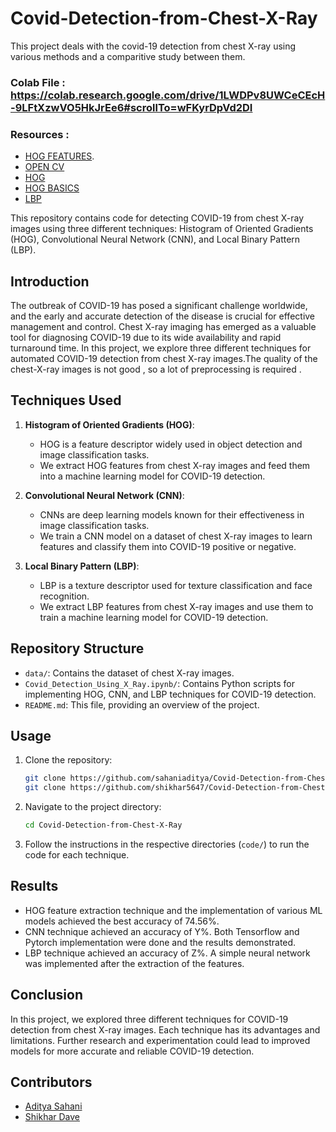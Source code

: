 # Covid-Detection-from-Chest-X-Ray

This project deals with the covid-19 detection from chest X-ray using various methods and a comparitive study between them.

### Colab File : https://colab.research.google.com/drive/1LWDPv8UWCeCEcH-9LFtXzwVO5HkJrEe6#scrollTo=wFKyrDpVd2DI
### Resources : 
- [HOG FEATURES](https://www.analyticsvidhya.com/blog/2019/09/feature-engineering-images-introduction-hog-feature-descriptor/#:~:text=HOG%2C%20or%20Histogram%20of%20Oriented,vision%20tasks%20for%20object%20detection).
- [OPEN CV](https://docs.opencv.org/3.4/d4/d1b/tutorial_histogram_equalization.html)
- [HOG](https://medium.com/@girishajmera/hog-histogram-of-oriented-gradients-an-amazing-feature-extraction-engine-for-medical-images-5a2203b47ccd#:~:text=HOG%20is%20a%20feature%20descriptor,local%20contrast%20in%20overlapping%20blocks.)
- [HOG BASICS](https://medium.com/analytics-vidhya/a-gentle-introduction-into-the-histogram-of-oriented-gradients-fdee9ed8f2aa)
- [LBP](https://towardsdatascience.com/the-power-of-local-binary-patterns-3134178af1c7)


This repository contains code for detecting COVID-19 from chest X-ray images using three different techniques: Histogram of Oriented Gradients (HOG), Convolutional Neural Network (CNN), and Local Binary Pattern (LBP).

## Introduction

The outbreak of COVID-19 has posed a significant challenge worldwide, and the early and accurate detection of the disease is crucial for effective management and control. Chest X-ray imaging has emerged as a valuable tool for diagnosing COVID-19 due to its wide availability and rapid turnaround time. In this project, we explore three different techniques for automated COVID-19 detection from chest X-ray images.The quality of the chest-X-ray images is not good , so a lot of preprocessing is required .

## Techniques Used

1. **Histogram of Oriented Gradients (HOG)**:
    - HOG is a feature descriptor widely used in object detection and image classification tasks.
    - We extract HOG features from chest X-ray images and feed them into a machine learning model for COVID-19 detection.

2. **Convolutional Neural Network (CNN)**:
    - CNNs are deep learning models known for their effectiveness in image classification tasks.
    - We train a CNN model on a dataset of chest X-ray images to learn features and classify them into COVID-19 positive or negative.

3. **Local Binary Pattern (LBP)**:
    - LBP is a texture descriptor used for texture classification and face recognition.
    - We extract LBP features from chest X-ray images and use them to train a machine learning model for COVID-19 detection.

## Repository Structure

- `data/`: Contains the dataset of chest X-ray images.
- `Covid_Detection_Using_X_Ray.ipynb/`: Contains Python scripts for implementing HOG, CNN, and LBP techniques for COVID-19 detection.
- `README.md`: This file, providing an overview of the project.

## Usage

1. Clone the repository:

    ```bash
    git clone https://github.com/sahaniaditya/Covid-Detection-from-Chest-X-Ray.git
    git clone https://github.com/shikhar5647/Covid-Detection-from-Chest-X-Ray.git
    ```

2. Navigate to the project directory:

    ```bash
    cd Covid-Detection-from-Chest-X-Ray
    ```

3. Follow the instructions in the respective directories (`code/`) to run the code for each technique.

## Results

- HOG feature extraction technique and the implementation of various ML models achieved the best accuracy of 74.56%.
- CNN technique achieved an accuracy of Y%. Both Tensorflow and Pytorch implementation were done and the results demonstrated.
- LBP technique achieved an accuracy of Z%. A simple neural network was implemented after the extraction of the features.

## Conclusion

In this project, we explored three different techniques for COVID-19 detection from chest X-ray images. Each technique has its advantages and limitations. Further research and experimentation could lead to improved models for more accurate and reliable COVID-19 detection.

## Contributors

- [Aditya Sahani](https://github.com/sahaniaditya)
- [Shikhar Dave](https://github.com/shikhar5647)
         
